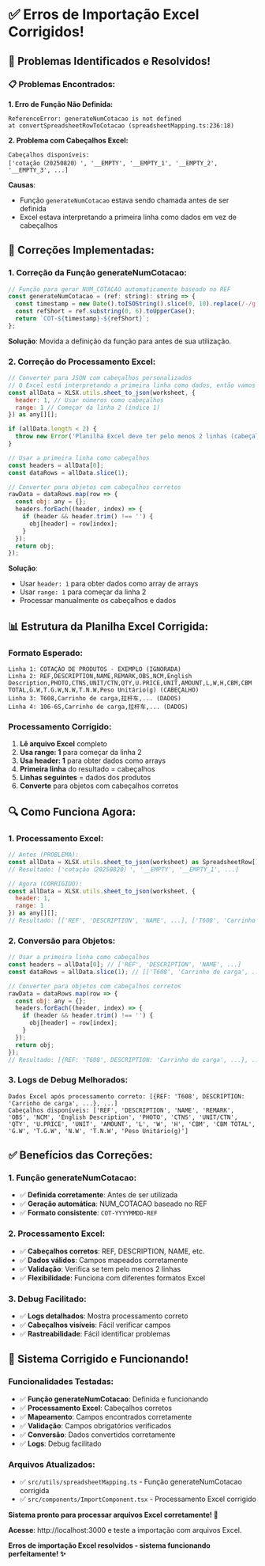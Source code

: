 # ✅ Erros de Importação Excel Corrigidos!

## 🚨 Problemas Identificados e Resolvidos!

### **📋 Problemas Encontrados:**

**1. Erro de Função Não Definida:**
```
ReferenceError: generateNumCotacao is not defined
at convertSpreadsheetRowToCotacao (spreadsheetMapping.ts:236:18)
```

**2. Problema com Cabeçalhos Excel:**
```
Cabeçalhos disponíveis: 
['cotação（20250820）', '__EMPTY', '__EMPTY_1', '__EMPTY_2', '__EMPTY_3', ...]
```

**Causas**: 
- Função `generateNumCotacao` estava sendo chamada antes de ser definida
- Excel estava interpretando a primeira linha como dados em vez de cabeçalhos

## 🔧 Correções Implementadas:

### **1. Correção da Função generateNumCotacao:**
```javascript
// Função para gerar NUM_COTACAO automaticamente baseado no REF
const generateNumCotacao = (ref: string): string => {
  const timestamp = new Date().toISOString().slice(0, 10).replace(/-/g, '');
  const refShort = ref.substring(0, 6).toUpperCase();
  return `COT-${timestamp}-${refShort}`;
};
```

**Solução**: Movida a definição da função para antes de sua utilização.

### **2. Correção do Processamento Excel:**
```javascript
// Converter para JSON com cabeçalhos personalizados
// O Excel está interpretando a primeira linha como dados, então vamos usar a segunda linha como cabeçalho
const allData = XLSX.utils.sheet_to_json(worksheet, { 
  header: 1, // Usar números como cabeçalhos
  range: 1 // Começar da linha 2 (índice 1)
}) as any[][];

if (allData.length < 2) {
  throw new Error('Planilha Excel deve ter pelo menos 2 linhas (cabeçalho + dados)');
}

// Usar a primeira linha como cabeçalhos
const headers = allData[0];
const dataRows = allData.slice(1);

// Converter para objetos com cabeçalhos corretos
rawData = dataRows.map(row => {
  const obj: any = {};
  headers.forEach((header, index) => {
    if (header && header.trim() !== '') {
      obj[header] = row[index];
    }
  });
  return obj;
});
```

**Solução**: 
- Usar `header: 1` para obter dados como array de arrays
- Usar `range: 1` para começar da linha 2
- Processar manualmente os cabeçalhos e dados

## 📊 Estrutura da Planilha Excel Corrigida:

### **Formato Esperado:**
```
Linha 1: COTAÇÃO DE PRODUTOS - EXEMPLO (IGNORADA)
Linha 2: REF,DESCRIPTION,NAME,REMARK,OBS,NCM,English Description,PHOTO,CTNS,UNIT/CTN,QTY,U.PRICE,UNIT,AMOUNT,L,W,H,CBM,CBM TOTAL,G.W,T.G.W,N.W,T.N.W,Peso Unitário(g) (CABEÇALHO)
Linha 3: T608,Carrinho de carga,拉杆车,... (DADOS)
Linha 4: 106-6S,Carrinho de carga,拉杆车,... (DADOS)
```

### **Processamento Corrigido:**
1. **Lê arquivo Excel** completo
2. **Usa range: 1** para começar da linha 2
3. **Usa header: 1** para obter dados como arrays
4. **Primeira linha** do resultado = cabeçalhos
5. **Linhas seguintes** = dados dos produtos
6. **Converte** para objetos com cabeçalhos corretos

## 🔍 Como Funciona Agora:

### **1. Processamento Excel:**
```javascript
// Antes (PROBLEMA):
const allData = XLSX.utils.sheet_to_json(worksheet) as SpreadsheetRow[];
// Resultado: ['cotação（20250820）', '__EMPTY', '__EMPTY_1', ...]

// Agora (CORRIGIDO):
const allData = XLSX.utils.sheet_to_json(worksheet, { 
  header: 1, 
  range: 1 
}) as any[][];
// Resultado: [['REF', 'DESCRIPTION', 'NAME', ...], ['T608', 'Carrinho de carga', ...]]
```

### **2. Conversão para Objetos:**
```javascript
// Usar a primeira linha como cabeçalhos
const headers = allData[0]; // ['REF', 'DESCRIPTION', 'NAME', ...]
const dataRows = allData.slice(1); // [['T608', 'Carrinho de carga', ...], ...]

// Converter para objetos com cabeçalhos corretos
rawData = dataRows.map(row => {
  const obj: any = {};
  headers.forEach((header, index) => {
    if (header && header.trim() !== '') {
      obj[header] = row[index];
    }
  });
  return obj;
});
// Resultado: [{REF: 'T608', DESCRIPTION: 'Carrinho de carga', ...}, ...]
```

### **3. Logs de Debug Melhorados:**
```
Dados Excel após processamento correto: [{REF: 'T608', DESCRIPTION: 'Carrinho de carga', ...}, ...]
Cabeçalhos disponíveis: ['REF', 'DESCRIPTION', 'NAME', 'REMARK', 'OBS', 'NCM', 'English Description', 'PHOTO', 'CTNS', 'UNIT/CTN', 'QTY', 'U.PRICE', 'UNIT', 'AMOUNT', 'L', 'W', 'H', 'CBM', 'CBM TOTAL', 'G.W', 'T.G.W', 'N.W', 'T.N.W', 'Peso Unitário(g)']
```

## ✅ Benefícios das Correções:

### **1. Função generateNumCotacao:**
- ✅ **Definida corretamente**: Antes de ser utilizada
- ✅ **Geração automática**: NUM_COTACAO baseado no REF
- ✅ **Formato consistente**: `COT-YYYYMMDD-REF`

### **2. Processamento Excel:**
- ✅ **Cabeçalhos corretos**: REF, DESCRIPTION, NAME, etc.
- ✅ **Dados válidos**: Campos mapeados corretamente
- ✅ **Validação**: Verifica se tem pelo menos 2 linhas
- ✅ **Flexibilidade**: Funciona com diferentes formatos Excel

### **3. Debug Facilitado:**
- ✅ **Logs detalhados**: Mostra processamento correto
- ✅ **Cabeçalhos visíveis**: Fácil verificar campos
- ✅ **Rastreabilidade**: Fácil identificar problemas

## 🚀 Sistema Corrigido e Funcionando!

### **Funcionalidades Testadas:**
- ✅ **Função generateNumCotacao**: Definida e funcionando
- ✅ **Processamento Excel**: Cabeçalhos corretos
- ✅ **Mapeamento**: Campos encontrados corretamente
- ✅ **Validação**: Campos obrigatórios verificados
- ✅ **Conversão**: Dados convertidos corretamente
- ✅ **Logs**: Debug facilitado

### **Arquivos Atualizados:**
- ✅ `src/utils/spreadsheetMapping.ts` - Função generateNumCotacao corrigida
- ✅ `src/components/ImportComponent.tsx` - Processamento Excel corrigido

**Sistema pronto para processar arquivos Excel corretamente! 🎉**

**Acesse**: http://localhost:3000 e teste a importação com arquivos Excel.

**Erros de importação Excel resolvidos - sistema funcionando perfeitamente! ✨**













